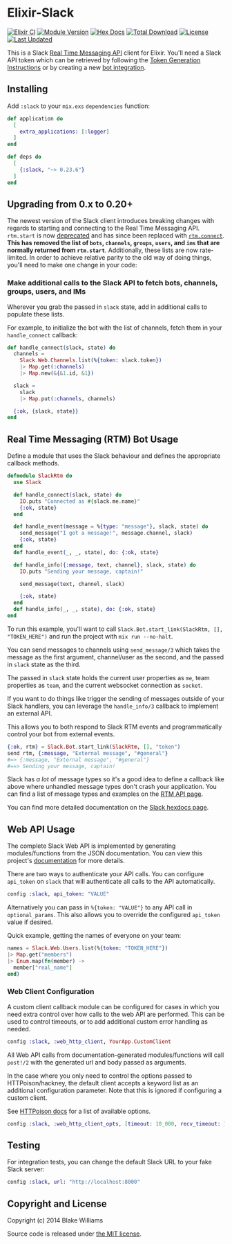 # Elixir-Slack

[![Elixir CI](https://github.com/BlakeWilliams/Elixir-Slack/actions/workflows/elixir.yml/badge.svg)](https://github.com/BlakeWilliams/Elixir-Slack/actions/workflows/elixir.yml)
[![Module Version](https://img.shields.io/hexpm/v/slack.svg)](https://hex.pm/packages/slack)
[![Hex Docs](https://img.shields.io/badge/hex-docs-lightgreen.svg)](https://hexdocs.pm/slack/)
[![Total Download](https://img.shields.io/hexpm/dt/slack.svg)](https://hex.pm/packages/slack)
[![License](https://img.shields.io/hexpm/l/slack.svg)](https://github.com/BlakeWilliams/Elixir-Slack/blob/master/LICENSE.md)
[![Last Updated](https://img.shields.io/github/last-commit/BlakeWilliams/Elixir-Slack.svg)](https://github.com/BlakeWilliams/Elixir-Slack/commits/master)

This is a Slack [Real Time Messaging API] client for Elixir.  You'll need a
Slack API token which can be retrieved by following the [Token Generation
Instructions] or by creating a new [bot integration].

[Real time Messaging API]: https://api.slack.com/rtm
[Token Generation Instructions]: https://hexdocs.pm/slack/token_generation_instructions.html
[bot integration]: https://my.slack.com/services/new/bot

## Installing

Add `:slack` to your `mix.exs` `dependencies` function:

[websocket_client]: https://github.com/jeremyong/websocket_client

```elixir
def application do
  [
    extra_applications: [:logger]
  ]
end

def deps do
  [
    {:slack, "~> 0.23.6"}
  ]
end
```

## Upgrading from 0.x to 0.20+

The newest version of the Slack client introduces breaking changes with regards to starting and connecting to the Real Time Messaging API. `rtm.start` is now [deprecated](https://api.slack.com/methods/rtm.start) and has since been replaced with [`rtm.connect`](https://api.slack.com/methods/rtm.connect). **This has removed the list of  `bots`, `channels`, `groups`, `users`, and `ims` that are normally returned from `rtm.start`**. Additionally, these lists are now rate-limited. In order to achieve relative parity to the old way of doing things, you'll need to make one change in your code:

### Make additional calls to the Slack API to fetch bots, channels, groups, users, and IMs

Wherever you grab the passed in `slack` state, add in additional calls to populate these lists.

For example, to initialize the bot with the list of channels, fetch them in your `handle_connect` callback:

```elixir
def handle_connect(slack, state) do
  channels =
    Slack.Web.Channels.list(%{token: slack.token})
    |> Map.get(:channels)
    |> Map.new(&{&1.id, &1})

  slack =
    slack
    |> Map.put(:channels, channels)

  {:ok, {slack, state}}
end
```

## Real Time Messaging (RTM) Bot Usage

Define a module that uses the Slack behaviour and defines the appropriate
callback methods.

```elixir
defmodule SlackRtm do
  use Slack

  def handle_connect(slack, state) do
    IO.puts "Connected as #{slack.me.name}"
    {:ok, state}
  end

  def handle_event(message = %{type: "message"}, slack, state) do
    send_message("I got a message!", message.channel, slack)
    {:ok, state}
  end
  def handle_event(_, _, state), do: {:ok, state}

  def handle_info({:message, text, channel}, slack, state) do
    IO.puts "Sending your message, captain!"

    send_message(text, channel, slack)

    {:ok, state}
  end
  def handle_info(_, _, state), do: {:ok, state}
end
```

To run this example, you'll want to call `Slack.Bot.start_link(SlackRtm, [],
"TOKEN_HERE")` and run the project with `mix run --no-halt`.

You can send messages to channels using `send_message/3` which takes the message
as the first argument, channel/user as the second, and the passed in `slack`
state as the third.

The passed in `slack` state holds the current user properties as `me`, team
properties as `team`, and the current websocket connection as `socket`.

[rtm.connect]: https://api.slack.com/methods/rtm.connect

If you want to do things like trigger the sending of messages outside of your
Slack handlers, you can leverage the `handle_info/3` callback to implement an
external API.

This allows you to both respond to Slack RTM events and programmatically control
your bot from external events.

```elixir
{:ok, rtm} = Slack.Bot.start_link(SlackRtm, [], "token")
send rtm, {:message, "External message", "#general"}
#=> {:message, "External message", "#general"}
#==> Sending your message, captain!
```

Slack has *a lot* of message types so it's a good idea to define a callback like
above where unhandled message types don't crash your application. You can find a
list of message types and examples on the [RTM API page].

You can find more detailed documentation on the [Slack hexdocs
page][documentation].

[RTM API page]: https://api.slack.com/rtm

## Web API Usage

The complete Slack Web API is implemented by generating modules/functions from
the JSON documentation. You can view this project's [documentation] for more
details.

There are two ways to authenticate your API calls. You can configure `api_token`
on `slack` that will authenticate all calls to the API automatically.

```elixir
config :slack, api_token: "VALUE"
```

Alternatively you can pass in `%{token: "VALUE"}` to any API call in
`optional_params`. This also allows you to override the configured `api_token`
value if desired.

Quick example, getting the names of everyone on your team:

```elixir
names = Slack.Web.Users.list(%{token: "TOKEN_HERE"})
|> Map.get("members")
|> Enum.map(fn(member) ->
  member["real_name"]
end)
```

### Web Client Configuration

A custom client callback module can be configured for cases in which you need extra control
over how calls to the web API are performed. This can be used to control timeouts, or to add additional
custom error handling as needed.

```elixir
config :slack, :web_http_client, YourApp.CustomClient
```

All Web API calls from documentation-generated modules/functions will call `post!/2` with the generated url
and body passed as arguments.

In the case where you only need to control the options passed to HTTPoison/hackney, the default client accepts
a keyword list as an additional configuration parameter. Note that this is ignored if configuring a custom client.

See [HTTPoison docs](https://hexdocs.pm/httpoison/HTTPoison.html#request/5) for a list of available options.

```elixir
config :slack, :web_http_client_opts, [timeout: 10_000, recv_timeout: 10_000]
```

## Testing

For integration tests, you can change the default Slack URL to your fake Slack
server:

```elixir
config :slack, url: "http://localhost:8000"
```

[documentation]: http://hexdocs.pm/slack/

## Copyright and License

Copyright (c) 2014 Blake Williams

Source code is released under [the MIT license](./LICENSE.md).
